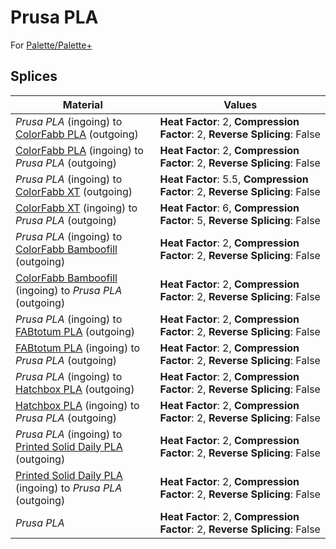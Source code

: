 # Prusa PLA

For [Palette/Palette+](palette.md)

## Splices

Material | Values
-------- | ------
_Prusa PLA_ (ingoing) to [ColorFabb PLA](colorfabb_pla.md) (outgoing) | **Heat Factor**: 2, **Compression Factor**: 2, **Reverse Splicing**: False
[ColorFabb PLA](colorfabb_pla.md) (ingoing) to _Prusa PLA_ (outgoing) | **Heat Factor**: 2, **Compression Factor**: 2, **Reverse Splicing**: False
_Prusa PLA_ (ingoing) to [ColorFabb XT](colorfabb_xt.md) (outgoing) | **Heat Factor**: 5.5, **Compression Factor**: 2, **Reverse Splicing**: False
[ColorFabb XT](colorfabb_xt.md) (ingoing) to _Prusa PLA_ (outgoing) | **Heat Factor**: 6, **Compression Factor**: 5, **Reverse Splicing**: False
_Prusa PLA_ (ingoing) to [ColorFabb Bamboofill](colorfabb_bamboofill.md) (outgoing) | **Heat Factor**: 2, **Compression Factor**: 2, **Reverse Splicing**: False
[ColorFabb Bamboofill](colorfabb_bamboofill.md) (ingoing) to _Prusa PLA_ (outgoing) | **Heat Factor**: 2, **Compression Factor**: 2, **Reverse Splicing**: False
_Prusa PLA_ (ingoing) to [FABtotum PLA](fabtotum_pla.md) (outgoing) | **Heat Factor**: 2, **Compression Factor**: 2, **Reverse Splicing**: False
[FABtotum PLA](fabtotum_pla.md) (ingoing) to _Prusa PLA_ (outgoing) | **Heat Factor**: 2, **Compression Factor**: 2, **Reverse Splicing**: False
_Prusa PLA_ (ingoing) to [Hatchbox PLA](hatchbox_pla.md) (outgoing) | **Heat Factor**: 2, **Compression Factor**: 2, **Reverse Splicing**: False
[Hatchbox PLA](hatchbox_pla.md) (ingoing) to _Prusa PLA_ (outgoing) | **Heat Factor**: 2, **Compression Factor**: 2, **Reverse Splicing**: False
_Prusa PLA_ (ingoing) to [Printed Solid Daily PLA](printed_solid_daily_pla.md) (outgoing) | **Heat Factor**: 2, **Compression Factor**: 2, **Reverse Splicing**: False
[Printed Solid Daily PLA](printed_solid_daily_pla.md) (ingoing) to _Prusa PLA_ (outgoing) | **Heat Factor**: 2, **Compression Factor**: 2, **Reverse Splicing**: False
_Prusa PLA_ | **Heat Factor**: 2, **Compression Factor**: 2, **Reverse Splicing**: False
